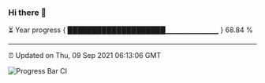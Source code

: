 ### Hi there 👋

⏳ Year progress { ████████████████████▁▁▁▁▁▁▁▁▁▁ } 68.84 %

---

⏰ Updated on Thu, 09 Sep 2021 06:13:06 GMT

![Progress Bar CI](https://github.com/liununu/liununu/workflows/Progress%20Bar%20CI/badge.svg)
